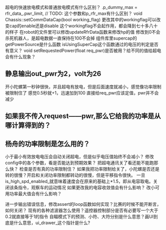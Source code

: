 超电的快速放电模式和普通放电模式有什么区别？
      .p_dummy_max = rfr_data_.pwr_limit,        // TODO: 这个参数和p_rfr_max有什么区别？
void Chassis::setCommDataCap(bool working_flag) 更改其中的workingflag可以改变cap的enable还是disable 这个workingflag不会起作用，都会降到七十多八十的样子
在robot的文件里可以修改updateRfrData函数来修改hp的值 修改到0不会杀死机器人，是超电数据一直保持在100不会掉
组件库里supercap的getPowerSource是什么函数 isUsingSuperCap这个函数通过的电压的判定是否有意义？
  void setRequestedPower(float req_pwr)是否被用？给不同的值给超电会有什么现象？
## 静息输出out_pwr为2，volt为26
开小陀螺第一秒钟很快，并且超电有放电，但是后面速度就减小，感觉像功率限制被限制住了
感觉0.5秒就+1，迅速加到100
直接给req_pwr应该定值，pwr并不会减少
## 如果我不传入request——pwr,那么它给我的功率是从哪计算得到的？
## 杨舟的功率限制是怎么用的？
小于最小有效放电电压会自动关闭超电，但是似乎电压值始终不会减小？
修改config中的各个参数，看是否能达到预期效果？
把超电通讯关了看还能不能跑那么快？
检查是否有真的功率限制住？
如果我把功率限制给关了，小陀螺是否还是转的很慢？开启和关闭功率限制都转动的很慢，但是平移指令很快。
一旦is_high_spd_enabled_就意味着速度会在原来的基础上*1.5，即从电容取电。关闭该条指令，观察车的运动情况
如果更改我的电容收敛值会有什么影响？
改小可用功率最大值会有什么影响？


进一步输出错误信息，修改assert的loop函数如何实现？比赛的时候不能开断言，如何关闭？
现有的各种滤波器怎么使用？遥控器控制部分是否有必要写一个大于0.2就直接等于1的指令
自瞄模式下的预测、小符、大符分别是什么意思？画UI到底是什么意思，ui_drawer_这个指针是什么?